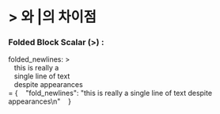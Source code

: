 # > 와 |의 차이점  

### Folded Block Scalar (>) :  
folded_newlines: >  <br />
 &nbsp;&nbsp; this is really a  <br />
 &nbsp;&nbsp; single line of text  <br />
 &nbsp;&nbsp; despite appearances  <br />
= {
 &nbsp;&nbsp; "fold_newlines": "this is really a single line of text despite appearances\n"
&nbsp;&nbsp; }
